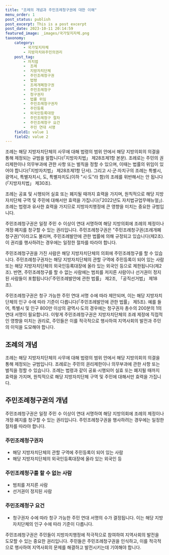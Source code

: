 ```yaml
---
title: "조례의 개념과 주민조례청구권에 대한 이해"
menu_order: 1
post_status: publish
post_excerpt: This is a post excerpt
post_date: 2023-10-11 20:14:59
featured_image: _images/국가및지자체.png
taxonomy:
    category:
        - 국가및지자체
        - 지방자치와주민의권리
    post_tag:
        - 자치법
        -  조례
        -  지방자치단체
        -  주민조례청구권
        -  법령
        -  조례개폐청구권
        -  주민조례청구
        -  청구권자
        -  법률 위임
        -  주민조례청구권자
        -  주민등록
        -  외국인등록대장
        -  주민조례청구 절차
        -  주민조례청구 요건
        -  주민 연대 서명
    field1: value 1
    field2: value 2
---
```



조례는 해당 지방자치단체의 사무에 대해 법령의 범위 안에서 해당 지방의회의 의결을 통해 제정되는 규범을 말합니다(「지방자치법」 제28조제1항 본문). 조례로는 주민의 권리제한이나 의무부과에 관한 사항 또는 벌칙을 정할 수 있으며, 이때는 법률의 위임이 있어야 합니다(「지방자치법」 제28조제1항 단서). 그리고 시·군·자치구의 조례는 특별시, 광역시, 특별자치시, 도, 특별자치도(이하 "시·도"라 함)의 조례를 위반해서는 안 됩니다(「지방자치법」 제30조).

조례는 공표 및 시행되어 실효 또는 폐지될 때까지 효력을 가지며, 원칙적으로 해당 지방자치단체 구역 및 주민에 대해서만 효력을 가집니다(「2022년도 자치법규업무매뉴얼」). 조례는 법령과 유사한 효력을 가지므로 지방자치행정에 큰 영향을 미치는 중요한 규범입니다.

주민조례청구권은 일정 주민 수 이상이 연대 서명하여 해당 지방의회에 조례의 제정이나 개정·폐지를 청구할 수 있는 권리입니다. 주민조례청구권은 "주민조례청구권(조례개폐청구권)"이라고도 불리며, 주민조례발안에 관한 법률에 의해 규정되고 있습니다(제2조). 이 권리를 행사하려는 경우에는 일정한 절차를 따라야 합니다.

주민조례청구권을 가진 사람은 해당 지방자치단체의 의회에 주민조례청구를 할 수 있습니다. 주민조례청구권자는 해당 지방자치단체의 관할 구역에 주민등록이 되어 있는 사람 또는 해당 지방자치단체의 외국인등록대장에 올라 있는 외국인 등으로 제한됩니다(제2조). 반면, 주민조례청구를 할 수 없는 사람에는 범죄를 저지른 사람이나 선거권이 정지된 사람들이 포함됩니다(「주민조례발안에 관한 법률」 제2조, 「공직선거법」 제18조).

주민조례청구권은 청구 가능한 주민 연대 서명 수에 따라 제안되며, 이는 해당 지방자치단체의 인구 수에 따라 기준이 다릅니다(「주민조례발안에 관한 법률」 제5조). 예를 들어, 특별시 및 인구 800만 이상의 광역시·도의 경우에는 청구권자 총수의 200분의 1의 연대 서명이 필요합니다. 이렇게 주민조례청구권은 지방자치단체의 조례 제정에 직접적인 영향을 미치는 권리로, 주민들은 이를 적극적으로 행사하여 지역사회의 발전과 주민의 이익을 도모해야 합니다.

## 조례의 개념
조례는 해당 지방자치단체의 사무에 대해 법령의 범위 안에서 해당 지방의회의 의결을 통해 제정되는 규범입니다. 조례로는 주민의 권리제한이나 의무부과에 관한 사항 또는 벌칙을 정할 수 있습니다. 조례는 법령과 같이 공표·시행되어 실효 또는 폐지될 때까지 효력을 가지며, 원칙적으로 해당 지방자치단체 구역 및 주민에 대해서만 효력을 가집니다.

## 주민조례청구권의 개념
주민조례청구권은 일정 주민 수 이상이 연대 서명하여 해당 지방의회에 조례의 제정이나 개정·폐지를 청구할 수 있는 권리입니다. 주민조례청구권을 행사하려는 경우에는 일정한 절차를 따라야 합니다.

### 주민조례청구권자
- 해당 지방자치단체의 관할 구역에 주민등록이 되어 있는 사람
- 해당 지방자치단체의 외국인등록대장에 올라 있는 외국인 등

### 주민조례청구를 할 수 없는 사람
- 범죄를 저지른 사람
- 선거권이 정지된 사람

### 주민조례청구 요건
- 청구권자 수에 따라 청구 가능한 주민 연대 서명의 수가 결정됩니다. 이는 해당 지방자치단체의 인구 수에 따라 기준이 다릅니다.

주민조례청구권은 주민들이 지방자치행정에 적극적으로 참여하여 지역사회의 발전을 도모할 수 있는 중요한 권리입니다. 주민들은 주민조례청구권을 인식하고, 이를 적극적으로 행사하여 지역사회의 문제를 해결하고 발전시키는데 기여해야 합니다.
